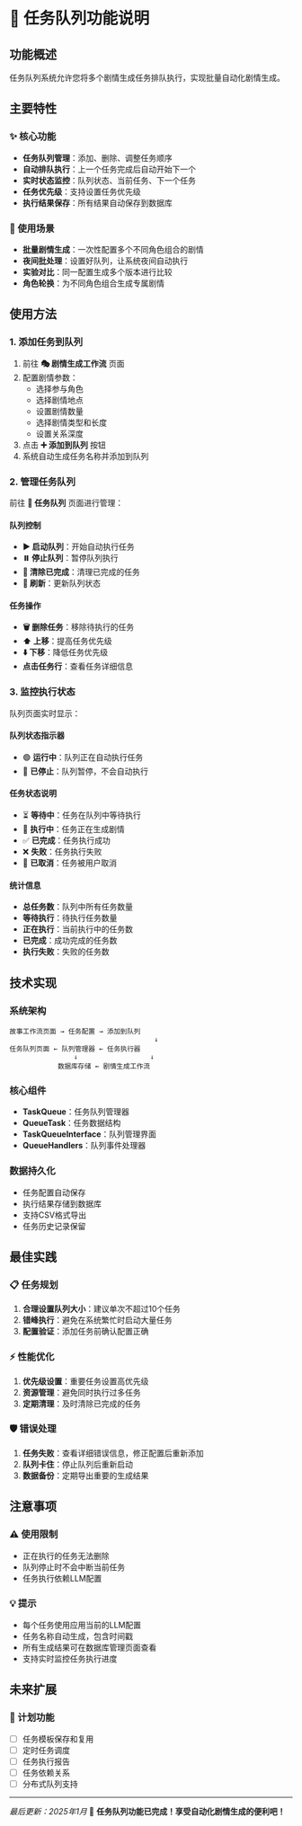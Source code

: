 # 🔄 任务队列功能说明

## 功能概述

任务队列系统允许您将多个剧情生成任务排队执行，实现批量自动化剧情生成。

## 主要特性

### ✨ 核心功能
- **任务队列管理**：添加、删除、调整任务顺序
- **自动排队执行**：上一个任务完成后自动开始下一个
- **实时状态监控**：队列状态、当前任务、下一个任务
- **任务优先级**：支持设置任务优先级
- **执行结果保存**：所有结果自动保存到数据库

### 🎯 使用场景
- **批量剧情生成**：一次性配置多个不同角色组合的剧情
- **夜间批处理**：设置好队列，让系统夜间自动执行
- **实验对比**：同一配置生成多个版本进行比较
- **角色轮换**：为不同角色组合生成专属剧情

## 使用方法

### 1. 添加任务到队列

1. 前往 **🎭 剧情生成工作流** 页面
2. 配置剧情参数：
   - 选择参与角色
   - 选择剧情地点  
   - 设置剧情数量
   - 选择剧情类型和长度
   - 设置关系深度
3. 点击 **➕ 添加到队列** 按钮
4. 系统自动生成任务名称并添加到队列

### 2. 管理任务队列

前往 **🔄 任务队列** 页面进行管理：

#### 队列控制
- **▶️ 启动队列**：开始自动执行任务
- **⏸️ 停止队列**：暂停队列执行
- **🧹 清除已完成**：清理已完成的任务
- **🔄 刷新**：更新队列状态

#### 任务操作
- **🗑️ 删除任务**：移除待执行的任务
- **⬆️ 上移**：提高任务优先级
- **⬇️ 下移**：降低任务优先级
- **点击任务行**：查看任务详细信息

### 3. 监控执行状态

队列页面实时显示：

#### 队列状态指示器
- 🟢 **运行中**：队列正在自动执行任务
- 🔴 **已停止**：队列暂停，不会自动执行

#### 任务状态说明
- ⏳ **等待中**：任务在队列中等待执行
- 🔄 **执行中**：任务正在生成剧情
- ✅ **已完成**：任务执行成功
- ❌ **失败**：任务执行失败
- 🚫 **已取消**：任务被用户取消

#### 统计信息
- **总任务数**：队列中所有任务数量
- **等待执行**：待执行任务数量  
- **正在执行**：当前执行中的任务数
- **已完成**：成功完成的任务数
- **执行失败**：失败的任务数

## 技术实现

### 系统架构
```
故事工作流页面 → 任务配置 → 添加到队列
                                    ↓
任务队列页面 ← 队列管理器 ← 任务执行器
                ↓                  ↓
            数据库存储 ← 剧情生成工作流
```

### 核心组件
- **TaskQueue**：任务队列管理器
- **QueueTask**：任务数据结构
- **TaskQueueInterface**：队列管理界面
- **QueueHandlers**：队列事件处理器

### 数据持久化
- 任务配置自动保存
- 执行结果存储到数据库
- 支持CSV格式导出
- 任务历史记录保留

## 最佳实践

### 📋 任务规划
1. **合理设置队列大小**：建议单次不超过10个任务
2. **错峰执行**：避免在系统繁忙时启动大量任务
3. **配置验证**：添加任务前确认配置正确

### ⚡ 性能优化  
1. **优先级设置**：重要任务设置高优先级
2. **资源管理**：避免同时执行过多任务
3. **定期清理**：及时清除已完成的任务

### 🛡️ 错误处理
1. **任务失败**：查看详细错误信息，修正配置后重新添加
2. **队列卡住**：停止队列后重新启动
3. **数据备份**：定期导出重要的生成结果

## 注意事项

### ⚠️ 使用限制
- 正在执行的任务无法删除
- 队列停止时不会中断当前任务
- 任务执行依赖LLM配置

### 💡 提示
- 每个任务使用应用当前的LLM配置
- 任务名称自动生成，包含时间戳
- 所有生成结果可在数据库管理页面查看
- 支持实时监控任务执行进度

## 未来扩展

### 🚀 计划功能
- [ ] 任务模板保存和复用
- [ ] 定时任务调度
- [ ] 任务执行报告
- [ ] 任务依赖关系
- [ ] 分布式队列支持

---

*最后更新：2025年1月* 🎉 **任务队列功能已完成！享受自动化剧情生成的便利吧！** 